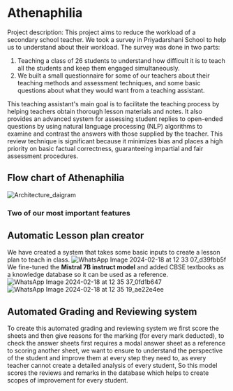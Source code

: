# Athenaphilia
Project description: This project aims to reduce the workload of a secondary school teacher. We took a survey in Priyadarshani School to help us to understand about their workload.
The survey was done in two parts:
1. Teaching a class of 26 students to understand how difficult it is to teach all the students and keep them engaged simultaneously.
2. We built a small questionnaire for some of our teachers about their teaching methods and assessment techniques, and some basic questions about what they would want from a teaching assistant.

This teaching assistant's main goal is to facilitate the teaching process by helping teachers obtain thorough lesson materials and notes. It also provides an advanced system for assessing student replies to open-ended questions by using natural language processing (NLP) algorithms to examine and contrast the answers with those supplied by the teacher. This review technique is significant because it minimizes bias and places a high priority on basic factual correctness, guaranteeing impartial and fair assessment procedures. 

## Flow chart of Athenaphilia
![Architecture_daigram](https://github.com/prakash279/Athenaphilia/assets/89769921/60917b4f-ea8d-441a-b869-580140d2a28e)

### Two of our most important features
## Automatic Lesson plan creator
We have created a system that takes some basic inputs to create a lesson plan to teach in class.
![WhatsApp Image 2024-02-18 at 12 33 07_d39fbb5f](https://github.com/prakash279/Athenaphilia/assets/89769921/b5f1881b-8ad7-428e-a328-7c3bdfd86daf)
We fine-tuned the **Mistral 7B instruct model** and added CBSE textbooks as a knowledge database so it can be used as a reference.
![WhatsApp Image 2024-02-18 at 12 35 37_0fd1b647](https://github.com/prakash279/Athenaphilia/assets/89769921/ccc51525-1cb6-4b37-a054-38374e65c080)
![WhatsApp Image 2024-02-18 at 12 35 19_ae22e4ee](https://github.com/prakash279/Athenaphilia/assets/89769921/c5b2e1a7-68d3-44f3-a8c5-365478446ac4)

## Automated Grading and Reviewing system
To create this automated grading and reviewing system we first score the sheets and then give reasons for the marking (for every mark deducted), to check the answer sheets first requires a modal answer sheet as a reference to scoring another sheet, we want to ensure to understand the perspective of the student and improve them at every step they need to, as every teacher cannot create a detailed analysis of every student, So this model scores the reviews and remarks in the database which helps to create scopes of improvement for every student.
